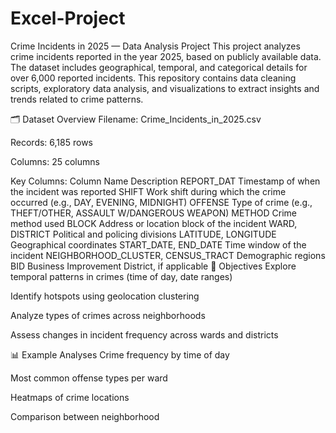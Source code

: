 # Excel-Project
Crime Incidents in 2025 — Data Analysis Project
This project analyzes crime incidents reported in the year 2025, based on publicly available data. The dataset includes geographical, temporal, and categorical details for over 6,000 reported incidents. This repository contains data cleaning scripts, exploratory data analysis, and visualizations to extract insights and trends related to crime patterns.

🗂️ Dataset Overview
Filename: Crime_Incidents_in_2025.csv

Records: 6,185 rows

Columns: 25 columns

Key Columns:
Column Name	Description
REPORT_DAT	Timestamp of when the incident was reported
SHIFT	Work shift during which the crime occurred (e.g., DAY, EVENING, MIDNIGHT)
OFFENSE	Type of crime (e.g., THEFT/OTHER, ASSAULT W/DANGEROUS WEAPON)
METHOD	Crime method used
BLOCK	Address or location block of the incident
WARD, DISTRICT	Political and policing divisions
LATITUDE, LONGITUDE	Geographical coordinates
START_DATE, END_DATE	Time window of the incident
NEIGHBORHOOD_CLUSTER, CENSUS_TRACT	Demographic regions
BID	Business Improvement District, if applicable
📌 Objectives
Explore temporal patterns in crimes (time of day, date ranges)

Identify hotspots using geolocation clustering

Analyze types of crimes across neighborhoods

Assess changes in incident frequency across wards and districts

📊 Example Analyses
Crime frequency by time of day

Most common offense types per ward

Heatmaps of crime locations

Comparison between neighborhood
